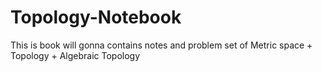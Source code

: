 # Topology-Notebook
This is book will gonna contains notes and problem set of Metric space + Topology + Algebraic Topology
